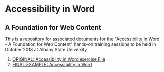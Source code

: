 # Accessibility in Word
## A Foundation for Web Content
This is a repository for associated documents for the "Accessibility in Word - A Foundation for Web Content" hands-on training sessions to be held in October 2018 at Albany State University

1. [ORIGINAL: Accessibility in Word exercise File](../../raw/blob/master/docs/Accessibility-in-Word-ORIGINAL.docx)
2. [FINAL EXAMPLE: Accessibility in Word](docs/Accessibility-in-Word-FINAL.docx)
